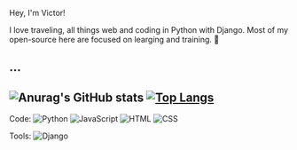 Hey, I'm Victor!

I love traveling, all things web and coding in Python with Django. Most of my open-source here are focused on learging and training. 🚀

...
-
![Anurag's GitHub stats](https://github-readme-stats.vercel.app/api?username=vitaolv&show_icons=true&theme=dark)
[![Top Langs](https://github-readme-stats.vercel.app/api/top-langs/?username=vitaolv&layout=compact)](https://github.com/anuraghazra/github-readme-stats)
-
Code: ![Python](https://img.shields.io/badge/Python-3776AB?style=for-the-badge&logo=python&logoColor=white) ![JavaScript](https://img.shields.io/badge/JavaScript-F7DF1E?style=for-the-badge&logo=javascript&logoColor=black) ![HTML](https://img.shields.io/badge/HTML-239120?style=for-the-badge&logo=html5&logoColor=white) ![CSS](https://img.shields.io/badge/CSS-239120?&style=for-the-badge&logo=css3&logoColor=white)
  
Tools: ![Django](https://img.shields.io/badge/Django-092E20?style=for-the-badge&logo=django&logoColor=white)
